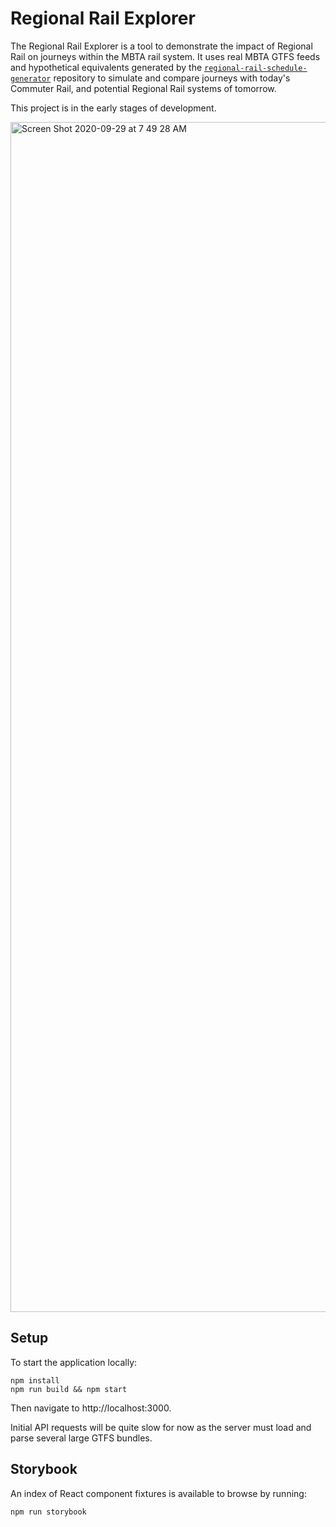 # Regional Rail Explorer

The Regional Rail Explorer is a tool to demonstrate the impact of Regional Rail on journeys within the MBTA rail system. It uses real MBTA GTFS feeds and hypothetical equivalents generated by the [`regional-rail-schedule-generator`](https://github.com/transitmatters/regional-rail-schedule-generator) repository to simulate and compare journeys with today's Commuter Rail, and potential Regional Rail systems of tomorrow.

This project is in the early stages of development.

<img width="1904" alt="Screen Shot 2020-09-29 at 7 49 28 AM" src="https://user-images.githubusercontent.com/2208769/94554912-c743f880-0228-11eb-8a95-e925d8705c64.png">

## Setup

To start the application locally:

```
npm install
npm run build && npm start
```
Then navigate to http://localhost:3000.

Initial API requests will be quite slow for now as the server must load and parse several large GTFS bundles.

## Storybook

An index of React component fixtures is available to browse by running:

```
npm run storybook
```
